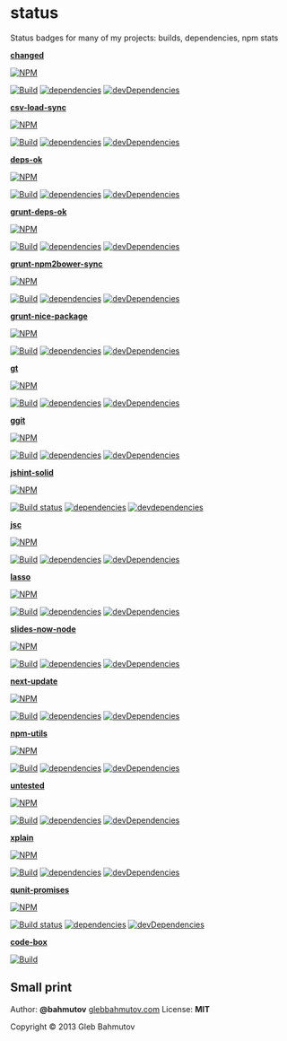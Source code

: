 # status

Status badges for many of my projects: builds, dependencies, npm stats

**[changed](https://github.com/bahmutov/changed)**

[![NPM][changed-icon]][changed-url]

[![Build][changed-ci-image]][changed-ci-url]
[![dependencies][changed-deps-image]][changed-deps-url]
[![devDependencies](https://david-dm.org/bahmutov/changed/dev-status.png)](https://david-dm.org/bahmutov/changed#info=devDependencies)

[changed-icon]: https://nodei.co/npm/changed.png?downloads=true
[changed-url]: https://npmjs.org/package/changed
[changed-ci-image]: https://secure.travis-ci.org/bahmutov/changed.png?branch=master
[changed-ci-url]: http://travis-ci.org/#!/bahmutov/changed
[changed-deps-image]: https://david-dm.org/bahmutov/changed.png
[changed-deps-url]: https://david-dm.org/bahmutov/changed

**[csv-load-sync](https://github.com/bahmutov/csv-load-sync)**

[![NPM][csv-load-sync-icon]][csv-load-sync-url]

[![Build][csv-load-sync-ci-image]][csv-load-sync-ci-url]
[![dependencies][csv-load-sync-deps-image]][csv-load-sync-deps-url]
[![devDependencies](https://david-dm.org/bahmutov/csv-load-sync/dev-status.png)](https://david-dm.org/bahmutov/csv-load-sync#info=devDependencies)

[csv-load-sync-icon]: https://nodei.co/npm/csv-load-sync.png?downloads=true
[csv-load-sync-url]: https://npmjs.org/package/csv-load-sync
[csv-load-sync-ci-image]: https://secure.travis-ci.org/bahmutov/csv-load-sync.png?branch=master
[csv-load-sync-ci-url]: http://travis-ci.org/#!/bahmutov/csv-load-sync
[csv-load-sync-deps-image]: https://david-dm.org/bahmutov/csv-load-sync.png
[csv-load-sync-deps-url]: https://david-dm.org/bahmutov/csv-load-sync

**[deps-ok](https://github.com/bahmutov/deps-ok)**

[![NPM][deps-ok-icon]][deps-ok-url]

[![Build][deps-ok-ci-image]][deps-ok-ci-url]
[![dependencies][deps-ok-deps-image]][deps-ok-deps-url]
[![devDependencies](https://david-dm.org/bahmutov/deps-ok/dev-status.png)](https://david-dm.org/bahmutov/deps-ok#info=devDependencies)

[deps-ok-icon]: https://nodei.co/npm/deps-ok.png?downloads=true
[deps-ok-url]: https://npmjs.org/package/deps-ok
[deps-ok-ci-image]: https://secure.travis-ci.org/bahmutov/deps-ok.png?branch=master
[deps-ok-ci-url]: http://travis-ci.org/#!/bahmutov/deps-ok
[deps-ok-deps-image]: https://david-dm.org/bahmutov/deps-ok.png
[deps-ok-deps-url]: https://david-dm.org/bahmutov/deps-ok

**[grunt-deps-ok](https://github.com/bahmutov/grunt-deps-ok)**

[![NPM][grunt-deps-ok-icon]][grunt-deps-ok-url]

[![Build][grunt-deps-ok-ci-image]][grunt-deps-ok-ci-url]
[![dependencies][grunt-deps-ok-deps-image]][grunt-deps-ok-deps-url]
[![devDependencies](https://david-dm.org/bahmutov/grunt-deps-ok/dev-status.png)](https://david-dm.org/bahmutov/grunt-deps-ok#info=devDependencies)

[grunt-deps-ok-icon]: https://nodei.co/npm/grunt-deps-ok.png?downloads=true
[grunt-deps-ok-url]: https://npmjs.org/package/grunt-deps-ok
[grunt-deps-ok-ci-image]: https://secure.travis-ci.org/bahmutov/grunt-deps-ok.png?branch=master
[grunt-deps-ok-ci-url]: http://travis-ci.org/#!/bahmutov/grunt-deps-ok
[grunt-deps-ok-deps-image]: https://david-dm.org/bahmutov/grunt-deps-ok.png
[grunt-deps-ok-deps-url]: https://david-dm.org/bahmutov/grunt-deps-ok

**[grunt-npm2bower-sync](https://github.com/bahmutov/grunt-npm2bower-sync)**

[![NPM][grunt-npm2bower-sync-icon]][grunt-npm2bower-sync-url]

[![Build][grunt-npm2bower-sync-ci-image]][grunt-npm2bower-sync-ci-url]
[![dependencies][grunt-npm2bower-sync-deps-image]][grunt-npm2bower-sync-deps-url]
[![devDependencies](https://david-dm.org/bahmutov/grunt-npm2bower-sync/dev-status.png)](https://david-dm.org/bahmutov/grunt-npm2bower-sync#info=devDependencies)

[grunt-npm2bower-sync-icon]: https://nodei.co/npm/grunt-npm2bower-sync.png?downloads=true
[grunt-npm2bower-sync-url]: https://npmjs.org/package/grunt-npm2bower-sync
[grunt-npm2bower-sync-ci-image]: https://secure.travis-ci.org/bahmutov/grunt-npm2bower-sync.png?branch=master
[grunt-npm2bower-sync-ci-url]: http://travis-ci.org/#!/bahmutov/grunt-npm2bower-sync
[grunt-npm2bower-sync-deps-image]: https://david-dm.org/bahmutov/grunt-npm2bower-sync.png
[grunt-npm2bower-sync-deps-url]: https://david-dm.org/bahmutov/grunt-npm2bower-sync

**[grunt-nice-package](https://github.com/bahmutov/grunt-nice-package)**

[![NPM][grunt-nice-package-icon]][grunt-nice-package-url]

[![Build][grunt-nice-package-ci-image]][grunt-nice-package-ci-url]
[![dependencies][grunt-nice-package-deps-image]][grunt-nice-package-deps-url]
[![devDependencies](https://david-dm.org/bahmutov/grunt-nice-package/dev-status.png)](https://david-dm.org/bahmutov/grunt-nice-package#info=devDependencies)

[grunt-nice-package-icon]: https://nodei.co/npm/grunt-nice-package.png?downloads=true
[grunt-nice-package-url]: https://npmjs.org/package/grunt-nice-package
[grunt-nice-package-ci-image]: https://secure.travis-ci.org/bahmutov/grunt-nice-package.png?branch=master
[grunt-nice-package-ci-url]: http://travis-ci.org/#!/bahmutov/grunt-nice-package
[grunt-nice-package-deps-image]: https://david-dm.org/bahmutov/grunt-nice-package.png
[grunt-nice-package-deps-url]: https://david-dm.org/bahmutov/grunt-nice-package


**[gt](https://github.com/bahmutov/gt)**

[![NPM][gt-icon]][gt-url]

[![Build][gt-ci-image]][gt-ci-url]
[![dependencies][gt-deps-image]][gt-deps-url]
[![devDependencies](https://david-dm.org/bahmutov/gt/dev-status.png)](https://david-dm.org/bahmutov/gt#info=devDependencies)

[gt-icon]: https://nodei.co/npm/gt.png?downloads=true
[gt-url]: https://npmjs.org/package/gt
[gt-ci-image]: https://secure.travis-ci.org/bahmutov/gt.png?branch=master
[gt-ci-url]: http://travis-ci.org/#!/bahmutov/gt
[gt-deps-image]: https://david-dm.org/bahmutov/gt.png
[gt-deps-url]: https://david-dm.org/bahmutov/gt

**[ggit](https://github.com/bahmutov/ggit)**

[![NPM][ggit-icon]][ggit-url]

[![Build][ggit-ci-image]][ggit-ci-url]
[![dependencies][ggit-deps-image]][ggit-deps-url]
[![devDependencies](https://david-dm.org/bahmutov/ggit/dev-status.png)](https://david-dm.org/bahmutov/ggit#info=devDependencies)

[ggit-icon]: https://nodei.co/npm/ggit.png?downloads=true
[ggit-url]: https://npmjs.org/package/ggit
[ggit-ci-image]: https://secure.travis-ci.org/bahmutov/ggit.png?branch=master
[ggit-ci-url]: http://travis-ci.org/#!/bahmutov/ggit
[ggit-deps-image]: https://david-dm.org/bahmutov/ggit.png
[ggit-deps-url]: https://david-dm.org/bahmutov/ggit

**[jshint-solid](https://github.com/bahmutov/jshint-solid)**

[![NPM][jshint-solid-icon]][jshint-solid-url]

[![Build status][jshint-solid-ci-image]][jshint-solid-ci-url]
[![dependencies][jshint-solid-dependencies-image]][jshint-solid-dependencies-url]
[![devdependencies][jshint-solid-devdependencies-image]][jshint-solid-devdependencies-url]

[jshint-solid-icon]: https://nodei.co/npm/jshint-solid.png?downloads=true
[jshint-solid-url]: https://npmjs.org/package/jshint-solid
[jshint-solid-ci-image]: https://travis-ci.org/bahmutov/jshint-solid.png?branch=master
[jshint-solid-ci-url]: https://travis-ci.org/bahmutov/jshint-solid
[jshint-solid-dependencies-image]: https://david-dm.org/bahmutov/jshint-solid.png
[jshint-solid-dependencies-url]: https://david-dm.org/bahmutov/jshint-solid
[jshint-solid-devdependencies-image]: https://david-dm.org/bahmutov/jshint-solid/dev-status.png
[jshint-solid-devdependencies-url]: https://david-dm.org/bahmutov/jshint-solid#info=devDependencies

**[jsc](https://github.com/bahmutov/js-complexity-viz)**

[![NPM][jsc-icon]][jsc-url]

[![Build][jsc-ci-image]][jsc-ci-url]
[![dependencies][jsc-deps-image]][jsc-deps-url]
[![devDependencies](https://david-dm.org/bahmutov/js-complexity-viz/dev-status.png)](https://david-dm.org/bahmutov/js-complexity-viz#info=devDependencies)

[jsc-icon]: https://nodei.co/npm/jsc.png?downloads=true
[jsc-url]: https://npmjs.org/package/jsc
[jsc-ci-image]: https://secure.travis-ci.org/bahmutov/js-complexity-viz.png?branch=master
[jsc-ci-url]: http://travis-ci.org/#!/bahmutov/js-complexity-viz
[jsc-deps-image]: https://david-dm.org/bahmutov/js-complexity-viz.png
[jsc-deps-url]: https://david-dm.org/bahmutov/js-complexity-viz

**[lasso](https://github.com/bahmutov/lasso)**

[![NPM][lasso-icon]][lasso-url]

[![Build][lasso-ci-image]][lasso-ci-url]
[![dependencies][lasso-deps-image]][lasso-deps-url]
[![devDependencies](https://david-dm.org/bahmutov/lasso/dev-status.png)](https://david-dm.org/bahmutov/lasso#info=devDependencies)

[lasso-icon]: https://nodei.co/npm/lasso-node.png?downloads=true
[lasso-url]: https://npmjs.org/package/lasso-node
[lasso-ci-image]: https://www.codeship.io/projects/7a3ccd60-007e-0131-284f-0a85da757f94/status
[lasso-ci-url]: https://www.codeship.io/projects/7a3ccd60-007e-0131-284f-0a85da757f94/status
[lasso-deps-image]: https://david-dm.org/bahmutov/lasso.png
[lasso-deps-url]: https://david-dm.org/bahmutov/lasso

**[slides-now-node](https://github.com/bahmutov/slides-now-node)**

[![NPM][slides-now-node-icon]][slides-now-node-url]

[![Build][slides-now-node-ci-image]][slides-now-node-ci-url]
[![dependencies][slides-now-node-deps-image]][slides-now-node-deps-url]
[![devDependencies](https://david-dm.org/bahmutov/slides-now-node/dev-status.png)](https://david-dm.org/bahmutov/slides-now-node#info=devDependencies)

[slides-now-node-icon]: https://nodei.co/npm/slides-now-node.png?downloads=true
[slides-now-node-url]: https://npmjs.org/package/slides-now-node
[slides-now-node-ci-image]: https://secure.travis-ci.org/bahmutov/slides-now-node.png?branch=master
[slides-now-node-ci-url]: http://travis-ci.org/#!/bahmutov/slides-now-node
[slides-now-node-deps-image]: https://david-dm.org/bahmutov/slides-now-node.png
[slides-now-node-deps-url]: https://david-dm.org/bahmutov/slides-now-node

**[next-update](https://github.com/bahmutov/next-update)**

[![NPM][next-update-icon]][next-update-url]

[![Build][next-update-ci-image]][next-update-ci-url]
[![dependencies][next-update-deps-image]][next-update-deps-url]
[![devDependencies](https://david-dm.org/bahmutov/next-update/dev-status.png)](https://david-dm.org/bahmutov/next-update#info=devDependencies)

[next-update-icon]: https://nodei.co/npm/next-update.png?downloads=true
[next-update-url]: https://npmjs.org/package/next-update
[next-update-ci-image]: https://www.codeship.io/projects/3887dc60-007b-0131-a7ef-76c3dfc91daa/status
[next-update-ci-url]: https://www.codeship.io/projects/3887dc60-007b-0131-a7ef-76c3dfc91daa/status
[next-update-deps-image]: https://david-dm.org/bahmutov/next-update.png
[next-update-deps-url]: https://david-dm.org/bahmutov/next-update

**[npm-utils](https://github.com/bahmutov/npm-utils)**

[![NPM][npm-utils-icon]][npm-utils-url]

[![Build][npm-utils-ci-image]][npm-utils-ci-url]
[![dependencies][npm-utils-deps-image]][npm-utils-deps-url]
[![devDependencies](https://david-dm.org/bahmutov/npm-utils/dev-status.png)](https://david-dm.org/bahmutov/npm-utils#info=devDependencies)

[npm-utils-icon]: https://nodei.co/npm/npm-utils.png?downloads=true
[npm-utils-url]: https://npmjs.org/package/npm-utils
[npm-utils-ci-image]: https://secure.travis-ci.org/bahmutov/npm-utils.png?branch=master
[npm-utils-ci-url]: http://travis-ci.org/#!/bahmutov/npm-utils
[npm-utils-deps-image]: https://david-dm.org/bahmutov/npm-utils.png
[npm-utils-deps-url]: https://david-dm.org/bahmutov/npm-utils

**[untested](https://github.com/bahmutov/untested)**

[![NPM][untested-icon]][untested-url]

[![Build][untested-ci-image]][untested-ci-url]
[![dependencies][untested-deps-image]][untested-deps-url]
[![devDependencies](https://david-dm.org/bahmutov/untested/dev-status.png)](https://david-dm.org/bahmutov/untested#info=devDependencies)

[untested-icon]: https://nodei.co/npm/untested.png?downloads=true
[untested-url]: https://npmjs.org/package/untested
[untested-ci-image]: https://secure.travis-ci.org/bahmutov/untested.png?branch=master
[untested-ci-url]: http://travis-ci.org/#!/bahmutov/untested
[untested-deps-image]: https://david-dm.org/bahmutov/untested.png
[untested-deps-url]: https://david-dm.org/bahmutov/untested

**[xplain](https://github.com/bahmutov/xplain)**

[![NPM][xplain-icon]][xplain-url]

[![Build][xplain-ci-image]][xplain-ci-url]
[![dependencies][xplain-deps-image]][xplain-deps-url]
[![devDependencies](https://david-dm.org/bahmutov/xplain/dev-status.png)](https://david-dm.org/bahmutov/xplain#info=devDependencies)

[xplain-icon]: https://nodei.co/npm/xplain.png?downloads=true
[xplain-url]: https://npmjs.org/package/xplain
[xplain-ci-image]: https://secure.travis-ci.org/bahmutov/xplain.png?branch=master
[xplain-ci-url]: http://travis-ci.org/#!/bahmutov/xplain
[xplain-deps-image]: https://david-dm.org/bahmutov/xplain.png
[xplain-deps-url]: https://david-dm.org/bahmutov/xplain

**[qunit-promises](https://github.com/bahmutov/qunit-promises)**

[![NPM][qunit-promises-icon]][qunit-promises-url]

[![Build status][qunit-promises-ci-image]][qunit-promises-ci-url]
[![dependencies][qunit-promises-dependencies-image]][qunit-promises-dependencies-url]
[![devDependencies](https://david-dm.org/bahmutov/qunit-promises/dev-status.png)](https://david-dm.org/bahmutov/qunit-promises#info=devDependencies)

[qunit-promises-icon]: https://nodei.co/npm/qunit-promises.png?downloads=true
[qunit-promises-url]: https://npmjs.org/package/qunit-promises
[qunit-promises-ci-image]: https://travis-ci.org/bahmutov/qunit-promises.png?branch=master
[qunit-promises-ci-url]: https://travis-ci.org/bahmutov/qunit-promises
[qunit-promises-dependencies-image]: https://david-dm.org/bahmutov/qunit-promises.png
[qunit-promises-dependencies-url]: https://david-dm.org/bahmutov/qunit-promises

**[code-box](https://bitbucket.org/bahmutov/code-box)**

[![Build][code-box-image]][code-box-image]

[code-box-image]: https://www.codeship.io/projects/05459600-fed1-0130-26c1-6af3696257f1/status

## Small print

Author: **@bahmutov** [glebbahmutov.com](http://glebbahmutov.com) License: **MIT**

Copyright &copy; 2013 Gleb Bahmutov

[endorse-image]: https://api.coderwall.com/bahmutov/endorsecount.png
[endorse-url]: https://coderwall.com/bahmutov
